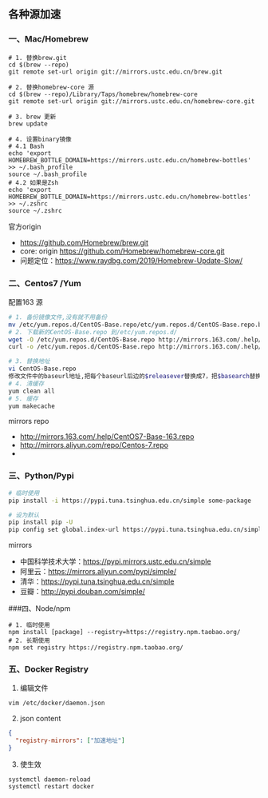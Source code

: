 ## 各种源加速

### 一、Mac/Homebrew

``` console
# 1. 替换brew.git
cd $(brew --repo)
git remote set-url origin git://mirrors.ustc.edu.cn/brew.git

# 2. 替换homebrew-core 源
cd $(brew --repo)/Library/Taps/homebrew/homebrew-core
git remote set-url origin git://mirrors.ustc.edu.cn/homebrew-core.git

# 3. brew 更新
brew update

# 4. 设置binary镜像
# 4.1 Bash
echo 'export HOMEBREW_BOTTLE_DOMAIN=https://mirrors.ustc.edu.cn/homebrew-bottles' >> ~/.bash_profile
source ~/.bash_profile
# 4.2 如果是Zsh
echo 'export HOMEBREW_BOTTLE_DOMAIN=https://mirrors.ustc.edu.cn/homebrew-bottles' >> ~/.zshrc
source ~/.zshrc
```
官方origin
* https://github.com/Homebrew/brew.git
* core: origin https://github.com/Homebrew/homebrew-core.git
* 问题定位：https://www.raydbg.com/2019/Homebrew-Update-Slow/


### 二、Centos7 /Yum
配置163 源
```bash
# 1. 备份镜像文件,没有就不用备份
mv /etc/yum.repos.d/CentOS-Base.repo/etc/yum.repos.d/CentOS-Base.repo.backup
# 2. 下载新的CentOS-Base.repo 到/etc/yum.repos.d/
wget -O /etc/yum.repos.d/CentOS-Base.repo http://mirrors.163.com/.help/CentOS7-Base-163.repo
curl -o /etc/yum.repos.d/CentOS-Base.repo http://mirrors.163.com/.help/CentOS7-Base-163.repo

# 3. 替换地址
vi CentOS-Base.repo
修改文件中的baseurl地址,把每个baseurl后边的$releasever替换成7，把$basearch替换成x86_64
# 4. 清缓存 
yum clean all
# 5. 缓存 
yum makecache
```
mirrors repo
* http://mirrors.163.com/.help/CentOS7-Base-163.repo
* http://mirrors.aliyun.com/repo/Centos-7.repo
* 
### 三、Python/Pypi
```bash
# 临时使用
pip install -i https://pypi.tuna.tsinghua.edu.cn/simple some-package

# 设为默认
pip install pip -U
pip config set global.index-url https://pypi.tuna.tsinghua.edu.cn/simple
```
mirrors
* 中国科学技术大学：https://pypi.mirrors.ustc.edu.cn/simple
* 阿里云：https://mirrors.aliyun.com/pypi/simple/
* 清华：https://pypi.tuna.tsinghua.edu.cn/simple
* 豆瓣：http://pypi.douban.com/simple/

###四、Node/npm
``` shell
# 1. 临时使用
npm install [package] --registry=https://registry.npm.taobao.org/
# 2. 长期使用
npm set registry https://registry.npm.taobao.org/
```

### 五、Docker Registry
1. 编辑文件
```bash 
vim /etc/docker/daemon.json
```
2. json content 
```json
{
  "registry-mirrors": ["加速地址"]
}
```
3. 使生效
```shell
systemctl daemon-reload
systemctl restart docker
```
